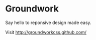 Groundwork
==========

Say hello to reponsive design made easy.

Visit http://groundworkcss.github.com/

